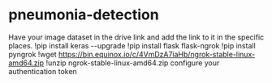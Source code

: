 # pneumonia-detection
Have your image dataset in the drive link and add the link to it in the specific places.
!pip install keras --upgrade
!pip install flask flask-ngrok
!pip install pyngrok
!wget https://bin.equinox.io/c/4VmDzA7iaHb/ngrok-stable-linux-amd64.zip
!unzip ngrok-stable-linux-amd64.zip
configure your authentication token
